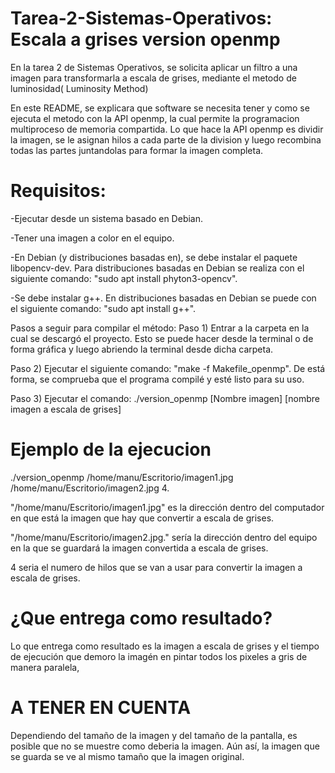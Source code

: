# Tarea-2-Sistemas-Operativos: Escala a grises version openmp
En la tarea 2 de Sistemas Operativos, se solicita aplicar un filtro a una imagen para transformarla a escala de grises, mediante el metodo de luminosidad( Luminosity Method)

En este README, se explicara que software se necesita tener y como se ejecuta el metodo con la API openmp, la cual permite la programacion multiproceso de memoria compartida. 
Lo que hace la API openmp es dividir la imagen, se le asignan hilos a cada parte de la division y luego recombina todas las partes juntandolas para formar la imagen completa.
# Requisitos:
-Ejecutar desde un sistema basado en Debian.

-Tener una imagen a color en el equipo.

-En Debian (y distribuciones basadas en), se debe instalar el paquete libopencv-dev. Para distribuciones basadas en Debian se realiza con el siguiente comando: "sudo apt install phyton3-opencv".

-Se debe instalar g++. En distribuciones basadas en Debian se puede con el siguiente comando: "sudo apt install g++".

Pasos a seguir para compilar el método:
Paso 1) Entrar a la carpeta en la cual se descargó el proyecto. Esto se puede hacer desde la terminal o de forma gráfica y luego abriendo la terminal desde dicha carpeta.

Paso 2) Ejecutar el siguiente comando: "make -f Makefile_openmp". De está forma, se comprueba que el programa compilé y esté listo para su uso.

Paso 3) Ejecutar el comando: ./version_openmp [Nombre imagen] [nombre imagen a escala de grises]

# Ejemplo de la ejecucion
./version_openmp /home/manu/Escritorio/imagen1.jpg /home/manu/Escritorio/imagen2.jpg 4.

"/home/manu/Escritorio/imagen1.jpg" es la dirección dentro del computador en que está la imagen que hay que convertir a escala de grises.

"/home/manu/Escritorio/imagen2.jpg." sería la dirección dentro del equipo en la que se guardará la imagen convertida a escala de grises.

4 seria el numero de hilos que se van a usar para convertir la imagen a escala de grises.

# ¿Que entrega como resultado?
Lo que entrega como resultado es la imagen a escala de grises y el tiempo de ejecución que demoro la imagén en pintar todos los pixeles a gris de manera paralela,
# A TENER EN CUENTA
Dependiendo del tamaño de la imagen y del tamaño de la pantalla, es posible que no se muestre como deberia la imagen. Aún así, la imagen que se guarda se ve al mismo tamaño que la imagen original.
